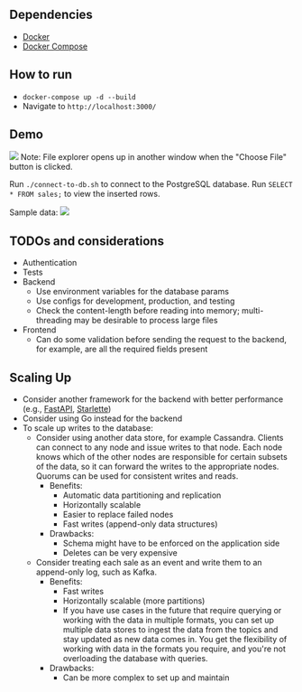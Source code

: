 ## Dependencies

- [Docker](https://docs.docker.com/get-docker/)
- [Docker Compose](https://docs.docker.com/compose/install/)

## How to run

- `docker-compose up -d --build`
- Navigate to `http://localhost:3000/`

## Demo

![](https://i.imgur.com/VsEK51P.gif)
Note: File explorer opens up in another window when the "Choose File" button is clicked.

Run `./connect-to-db.sh` to connect to the PostgreSQL database.
Run `SELECT * FROM sales;` to view the inserted rows.

Sample data:
![](https://i.imgur.com/EQG8GNP.png)

## TODOs and considerations

- Authentication
- Tests
- Backend
  - Use environment variables for the database params
  - Use configs for development, production, and testing
  - Check the content-length before reading into memory; multi-threading may be desirable to process large files
- Frontend
  - Can do some validation before sending the request to the backend, for example, are all the required fields present

## Scaling Up

- Consider another framework for the backend with better performance (e.g., [FastAPI](https://fastapi.tiangolo.com/), [Starlette](https://www.starlette.io/))
- Consider using Go instead for the backend
- To scale up writes to the database:
  - Consider using another data store, for example Cassandra. Clients can connect to any node and issue writes to that node. Each node knows which of the other nodes are responsible for certain subsets of the data, so it can forward the writes to the appropriate nodes. Quorums can be used for consistent writes and reads.
    - Benefits:
      - Automatic data partitioning and replication
      - Horizontally scalable
      - Easier to replace failed nodes
      - Fast writes (append-only data structures)
    - Drawbacks:
      - Schema might have to be enforced on the application side
      - Deletes can be very expensive
  - Consider treating each sale as an event and write them to an append-only log, such as Kafka.
    - Benefits:
      - Fast writes
      - Horizontally scalable (more partitions)
      - If you have use cases in the future that require querying or working with the data in multiple formats, you can set up multiple data stores to ingest the data from the topics and stay updated as new data comes in. You get the flexibility of working with data in the formats you require, and you're not overloading the database with queries.
    - Drawbacks:
      - Can be more complex to set up and maintain
